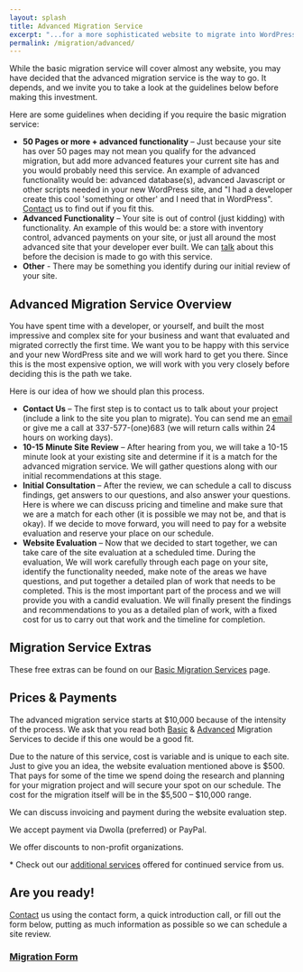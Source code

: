 ```yaml
---
layout: splash
title: Advanced Migration Service
excerpt: "...for a more sophisticated website to migrate into WordPress"
permalink: /migration/advanced/
---
```


While the basic migration service will cover almost any website, you may have decided that the advanced migration service is the way to go.  It depends, and we invite you to take a look at the guidelines below before making this investment.

Here are some guidelines when deciding if you require the basic migration service:

  - **50 Pages or more + advanced functionality** – Just because your site has over 50 pages may not mean you qualify for the advanced migration, but add more advanced features your current site has and you would probably need this service.  An example of advanced functionality would be: advanced database(s), advanced Javascript or other scripts needed in your new WordPress site, and "I had a developer create this cool 'something or other' and I need that in WordPress".  [Contact](http://mikefontenot.me/contact) us to find out if you fit this.
  - **Advanced Functionality** – Your site is out of control (just kidding) with functionality.  An example of this would be: a store with inventory control, advanced payments on your site, or just all around the most advanced site that your developer ever built.  We can [talk](http://mikefontenot.me/contact) about this before the decision is made to go with this service.
  - **Other** - There may be something you identify during our initial review of your site.

## Advanced Migration Service Overview

You have spent time with a developer, or yourself, and built the most impressive and complex site for your business and want that evaluated and migrated correctly the first time.  We want you to be happy with this service and your new WordPress site and we will work hard to get you there.  Since this is the most expensive option, we will work with you very closely before deciding this is the path we take.

Here is our idea of how we should plan this process.

  - **Contact Us** – The first step is to contact us to talk about your project (include a link to the site you plan to migrate). You can send me an [email](http://mikefontenot.me/contact) or give me a call at 337-577-(one)683 (we will return calls within 24 hours on working days).
  - **10-15 Minute Site Review** – After hearing from you, we will take a 10-15 minute look at your existing site and determine if it is a match for the advanced migration service.  We will gather questions along with our initial recommendations at this stage.
  - **Initial Consultation** – After the review, we can schedule a call to discuss findings, get answers to our questions, and also answer your questions. Here is where we can discuss pricing and timeline and make sure that we are a match for each other (it is possible we may not be, and that is okay).  If we decide to move forward, you will need to pay for a website evaluation and reserve your place on our schedule.
  - **Website Evaluation** – Now that we decided to start together, we can take care of the site evaluation at a scheduled time. During the evaluation, We will work carefully through each page on your site, identify the functionality needed, make note of the areas we have questions, and put together a detailed plan of work that needs to be completed. This is the most important part of the process and we will provide you with a candid evaluation. We will finally present the findings and recommendations to you as a detailed plan of work, with a fixed cost for us to carry out that work and the timeline for completion.

## Migration Service Extras

These free extras can be found on our [Basic Migration Services](http://mikefontenot.me/migration/basic#extras) page.

## Prices & Payments

The advanced migration service starts at $10,000 because of the intensity of the process.  We ask that you read both [Basic](http://mikefontenot.me/migration/basic) & [Advanced](http://mikefontenot.me/migration/advanced) Migration Services to decide if this one would be a good fit.

Due to the nature of this service, cost is variable and is unique to each site.  Just to give you an idea, the website evaluation mentioned above is $500.  That pays for some of the time we spend doing the research and planning for your migration project and will secure your spot on our schedule.  The cost for the migration itself will be in the $5,500 – $10,000 range.

We can discuss invoicing and payment during the website evaluation step.

We accept payment via Dwolla (preferred) or PayPal.

We offer discounts to non-profit organizations.

\* Check out our [additional services](http://mikefontenot.me/maintenance#additional) offered for continued service from us.

## Are you ready!

[Contact](http://mikefontenot.me/contact) us using the contact form, a quick introduction call, or fill out the form below, putting as much information as possible so we can schedule a site review.

### [Migration Form](http://mikefontenot.me/migration/migrationform)
